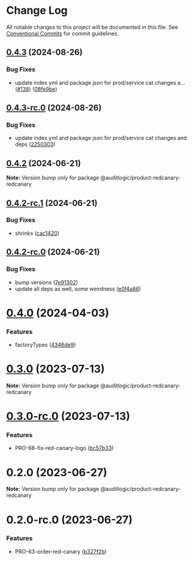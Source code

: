 # Change Log

All notable changes to this project will be documented in this file.
See [Conventional Commits](https://conventionalcommits.org) for commit guidelines.

## [0.4.3](https://github.com/auditlogic/product/compare/@auditlogic/product-redcanary-redcanary@0.4.2...@auditlogic/product-redcanary-redcanary@0.4.3) (2024-08-26)


### Bug Fixes

* update index yml and package json for prod/service cat changes a… ([#138](https://github.com/auditlogic/product/issues/138)) ([08fe9be](https://github.com/auditlogic/product/commit/08fe9beb1c8457462a19bc69caa02e6212d97e1a))





## [0.4.3-rc.0](https://github.com/auditlogic/product/compare/@auditlogic/product-redcanary-redcanary@0.4.2...@auditlogic/product-redcanary-redcanary@0.4.3-rc.0) (2024-08-26)


### Bug Fixes

* update index yml and package json for prod/service cat changes and deps ([2250303](https://github.com/auditlogic/product/commit/225030363a363608240135b7ebed386b28f01e4b))





## [0.4.2](https://github.com/auditlogic/product/compare/@auditlogic/product-redcanary-redcanary@0.4.2-rc.1...@auditlogic/product-redcanary-redcanary@0.4.2) (2024-06-21)

**Note:** Version bump only for package @auditlogic/product-redcanary-redcanary





## [0.4.2-rc.1](https://github.com/auditlogic/product/compare/@auditlogic/product-redcanary-redcanary@0.4.2-rc.0...@auditlogic/product-redcanary-redcanary@0.4.2-rc.1) (2024-06-21)


### Bug Fixes

* shrinks ([cac1420](https://github.com/auditlogic/product/commit/cac14200fefcd8183ab69fe89a47bd3f70f563e9))





## [0.4.2-rc.0](https://github.com/auditlogic/product/compare/@auditlogic/product-redcanary-redcanary@0.4.0...@auditlogic/product-redcanary-redcanary@0.4.2-rc.0) (2024-06-21)


### Bug Fixes

* bump versions ([7e91302](https://github.com/auditlogic/product/commit/7e913023b8b312150ed7762c32fbbe616be71de5))
* update all deps as well, some weirdness ([e0f4a86](https://github.com/auditlogic/product/commit/e0f4a864714e2d3de6bbf3da014d5312fe53be2f))





# [0.4.0](https://github.com/auditlogic/product/compare/@auditlogic/product-redcanary-redcanary@0.3.0...@auditlogic/product-redcanary-redcanary@0.4.0) (2024-04-03)


### Features

* factoryTypes ([4346de9](https://github.com/auditlogic/product/commit/4346de92693aee892fccf725338ffc7b80ab182b))





# [0.3.0](https://github.com/auditlogic/product/compare/@auditlogic/product-redcanary-redcanary@0.2.0...@auditlogic/product-redcanary-redcanary@0.3.0) (2023-07-13)

**Note:** Version bump only for package @auditlogic/product-redcanary-redcanary





# [0.3.0-rc.0](https://github.com/auditlogic/product/compare/@auditlogic/product-redcanary-redcanary@0.2.0...@auditlogic/product-redcanary-redcanary@0.3.0-rc.0) (2023-07-13)


### Features

* PRO-68-fix-red-canary-logo ([bc57b33](https://github.com/auditlogic/product/commit/bc57b335ef24eb2712d8e218b307d5e50f75d613))





# 0.2.0 (2023-06-27)

**Note:** Version bump only for package @auditlogic/product-redcanary-redcanary





# 0.2.0-rc.0 (2023-06-27)


### Features

* PRO-63-order-red-canary ([b327f2b](https://github.com/auditlogic/product/commit/b327f2b9e979c6c9eace3d5eb33c86b5cae1254d))
